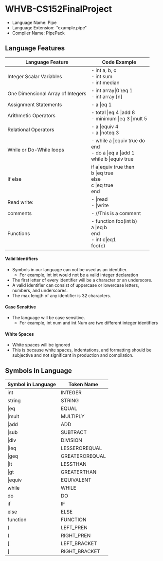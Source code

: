 # WHVB-CS152FinalProject

- Language Name: Pipe
- Language Extension: ''example.pipe''
- Compiler Name: PipePack

## Language Features
| Language Feature                  | Code Example                                                                      |
|-----------------------------------|-----------------------------------------------------------------------------------|
| Integer Scalar Variables          | - int a, b, c<br>- int sum<br>- int median                                        |
| One Dimensional Array of Integers | - int array\|0 \eq 1 <br>- int array [n]                                          |
| Assignment Statements             | - a \|eq 1                                                                        |
| Arithmetic Operators              | - total \|eq 4 \|add 8 <br>- minimum \|eq 3 \|mult 5                              |
| Relational Operators              | - a \|equiv 4<br>- a \|noteq 3                                                    |
| While or Do-While loops           | - while a \|equiv true do<br>end<br>- do a \|eq a \|add 1<br>while b \|equiv true |
| If else                           | if a\|equiv true then<br>b \|eq true<br>else<br>c \|eq true<br>end                |
| Read write:                       | - \|read<br>- \|write<br>                                                |
| comments                          | - //This is a comment                                                             |
| Functions                         | - function foo(int b)<br>  a \|eq b<br>  end<br>- int c\|eq1<br>foo(c)            |


#### Valid Identifiers

- Symbols in our language can not be used as an identifier.
  - For example, int int would not be a valid integer declaration
- The first letter of every identifier will be a character or an underscore.
- A valid identifier can consist of uppercase or lowercase letters, numbers, and underscores.
- The max length of any identifier is 32 characters.

#### Case Sensitive
- The language will be case sensitive.
  - For example, int num and int Num are two different integer identifiers

#### White Spaces
- White spaces will be ignored
- This is because white spaces, indentations, and formatting should be subjective and not significant in production and compilation.

## Symbols In Language

| Symbol in Language | Token Name     |
|--------------------|----------------|
| int                | INTEGER        |
| string             | STRING         |
| \|eq               | EQUAL          |
| \|mult             | MULTIPLY       |
| \|add              | ADD            |
| \|sub              | SUBTRACT       |
| \|div              | DIVISION       |
| \|leq              | LESSEROREQUAL  |
| \|geq              | GREATEROREQUAL |
| \|lt               | LESSTHAN       |
| \|gt               | GREATERTHAN    |
| \|equiv            | EQUIVALENT     |
| while              | WHILE          |
| do                 | DO             |
| if                 | IF             |
| else               | ELSE           |                      
| function           | FUNCTION       |
| (                  | LEFT_PREN      |
| )                  | RIGHT_PREN     |
| [                  | LEFT_BRACKET   |
| ]                  | RIGHT_BRACKET  |

